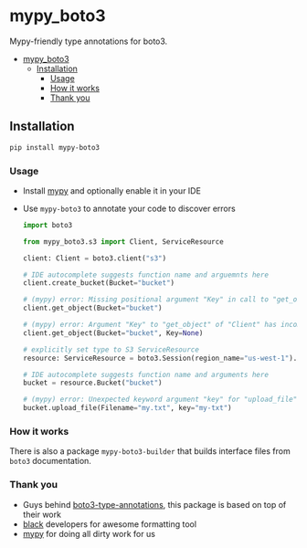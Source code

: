 # mypy_boto3

Mypy-friendly type annotations for boto3.

- [mypy_boto3](#mypyboto3)
  - [Installation](#installation)
    - [Usage](#usage)
    - [How it works](#how-it-works)
    - [Thank you](#thank-you)

## Installation

```bash
pip install mypy-boto3
```

### Usage

- Install [mypy](https://github.com/python/mypy) and optionally enable it in your IDE
- Use `mypy-boto3` to annotate your code to discover errors

    ```python
    import boto3

    from mypy_boto3.s3 import Client, ServiceResource

    client: Client = boto3.client("s3")

    # IDE autocomplete suggests function name and arguemnts here
    client.create_bucket(Bucket="bucket")

    # (mypy) error: Missing positional argument "Key" in call to "get_object" of "Client"
    client.get_object(Bucket="bucket")

    # (mypy) error: Argument "Key" to "get_object" of "Client" has incompatible type "None"; expected "str"
    client.get_object(Bucket="bucket", Key=None)

    # explicitly set type to S3 ServiceResource
    resource: ServiceResource = boto3.Session(region_name="us-west-1").resource("s3")

    # IDE autocomplete suggests function name and arguments here
    bucket = resource.Bucket("bucket")

    # (mypy) error: Unexpected keyword argument "key" for "upload_file" of "Bucket"
    bucket.upload_file(Filename="my.txt", key="my-txt")
    ```

### How it works

There is also a package `mypy-boto3-builder` that builds interface files from `boto3` documentation.

### Thank you

- Guys behind [boto3-type-annotations](https://pypi.org/project/boto3-type-annotations/),
  this package is based on top of their work
- [black](https://github.com/psf/black) developers for awesome formatting tool
- [mypy](https://github.com/python/mypy) for doing all dirty work for us
